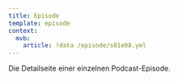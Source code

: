 ```yaml
---
title: Episode
template: episode
context:
  mvb:
    article: !data /episode/s01e08.yml
---
```

Die Detailseite einer einzelnen Podcast-Episode.
